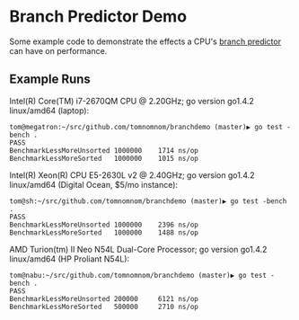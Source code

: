 # Branch Predictor Demo

Some example code to demonstrate the effects a CPU's [branch predictor](https://en.wikipedia.org/wiki/Branch_predictor) can
have on performance.

## Example Runs

Intel(R) Core(TM) i7-2670QM CPU @ 2.20GHz; go version go1.4.2 linux/amd64 (laptop):

    tom@megatron:~/src/github.com/tomnomnom/branchdemo (master)▶ go test -bench .
    PASS
    BenchmarkLessMoreUnsorted 1000000    1714 ns/op
    BenchmarkLessMoreSorted   1000000    1015 ns/op

Intel(R) Xeon(R) CPU E5-2630L v2 @ 2.40GHz; go version go1.4.2 linux/amd64 (Digital Ocean, $5/mo instance):

    tom@sh:~/src/github.com/tomnomnom/branchdemo (master)▶ go test -bench .
    PASS
    BenchmarkLessMoreUnsorted 1000000    2396 ns/op
    BenchmarkLessMoreSorted   1000000    1488 ns/op

AMD Turion(tm) II Neo N54L Dual-Core Processor; go version go1.4.2 linux/amd64 (HP Proliant N54L):

    tom@nabu:~/src/github.com/tomnomnom/branchdemo (master)▶ go test -bench .
    PASS
    BenchmarkLessMoreUnsorted 200000     6121 ns/op
    BenchmarkLessMoreSorted   500000     2710 ns/op

